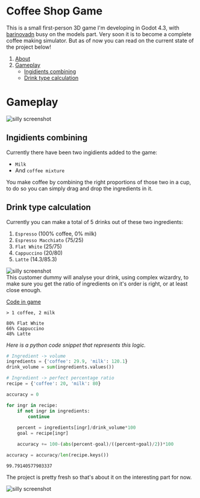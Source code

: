 # Coffee Shop Game
This is a small first-person 3D game I'm developing in Godot 4.3, with [barinovadn](https://github.com/barinovadn) busy on the models part. Very soon it is to become a complete coffee making simulator. But as of now you can read on the current state of the project below!

1. [About](#coffee-shop-game)
1. [Gameplay](#gameplay)
    - [Ingidients combining](#ingidients-combining)
    - [Drink type calculation](#drink-type-calculation)

# Gameplay

![silly screenshot](https://cdn.discordapp.com/attachments/1229518358022717594/1333653703013568592/image.png?ex=6799ad4c&is=67985bcc&hm=b39ff40af7b5ab97ff417dc5ead551227bb00fb747cf0892ed7a37a041402f90&)

## Ingidients combining

Currently there have been two ingidients added to the game:
- `Milk`
- And `coffee mixture`

You make coffee by combining the right proportions of those two in a cup, to do so you can simply drag and drop the ingredients in it.

## Drink type calculation

Currently you can make a total of 5 drinks out of these two ingredients:
1. `Espresso` (100% coffee, 0% milk)
1. `Espresso Macchiato` (75/25)
1. `Flat White` (25/75)
1. `Cappuccino` (20/80)
1. `Latte` (14.3/85.3)

![silly screenshot](https://cdn.discordapp.com/attachments/1229518358022717594/1333721620296110080/image.png?ex=6799ec8d&is=67989b0d&hm=6d74d380092763f31fdf54f2363dee3cc68e5c096e577be1d171b50d733026fe&)<br>
This customer dummy will analyse your drink, using complex wizardry, to make sure you get the ratio of ingredients on it's order is right, or at least close enough.

[Code in game](./scripts/cup.gd)

```
> 1 coffee, 2 milk

80% Flat White
66% Cappuccino
48% Latte
```

*Here is a python code snippet that represents this logic.*

```python
# Ingredient -> volume
ingredients = {'coffee': 29.9, 'milk': 120.1}
drink_volume = sum(ingredients.values())

# Ingredient -> perfect percentage ratio
recipe = {'coffee': 20, 'milk': 80}

accuracy = 0

for ingr in recipe:
    if not ingr in ingredients:
        continue
    
    percent = ingredients[ingr]/drink_volume*100
    goal = recipe[ingr]

    accuracy += 100-(abs(percent-goal)/((percent+goal)/2))*100

accuracy = accuracy/len(recipe.keys())
```
```
99.79140577903337
```


The project is pretty fresh so that's about it on the interesting part for now.

![silly screenshot](https://cdn.discordapp.com/attachments/1229518358022717594/1333720322045771797/image.png?ex=6799eb58&is=679899d8&hm=afddb7c6278dce2524846ae2cb98cb70e31766a603b96acd738067d082583c88&)